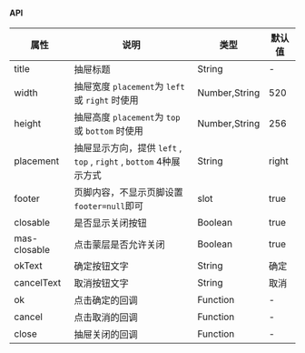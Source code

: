 #### API
| 属性         | 说明                                                               | 类型          | 默认值 |
|--------------|--------------------------------------------------------------------|---------------|--------|
| title        | 抽屉标题                                                           | String        | -      |
| width        | 抽屉宽度 `placement`为 `left` 或 `right` 时使用                    | Number,String | 520    |
| height       | 抽屉高度 `placement`为 `top` 或 `bottom` 时使用                    | Number,String | 256    |
| placement    | 抽屉显示方向，提供 `left` , `top` , `right` , `bottom` 4种展示方式 | String        | right  |
| footer       | 页脚内容，不显示页脚设置`footer=null`即可                          | slot          | true   |
| closable     | 是否显示关闭按钮                                                   | Boolean       | true   |
| mas-closable | 点击蒙层是否允许关闭                                               | Boolean       | true   |
| okText       | 确定按钮文字                                                       | String        | 确定   |
| cancelText   | 取消按钮文字                                                       | String        | 取消   |
| ok           | 点击确定的回调                                                     | Function      | -      |
| cancel       | 点击取消的回调                                                     | Function      | -      |
| close        | 抽屉关闭的回调                                                     | Function      | -      |